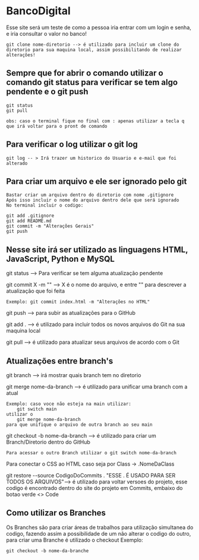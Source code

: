 # BancoDigital

Esse site será um teste de como a pessoa iria entrar com um login e senha, e iria consultar o valor no banco!

```
git clone nome-diretorio --> é utilizado para incluir um clone do diretorio para sua maquina local, assim possibilitando de realizar alterações!
```

<h2>Sempre que for abrir o comando utilizar o comando git status para verificar se tem algo pendente e o git push</h2>

```
git status
git pull

obs: caso o terminal fique no final com : apenas utilizar a tecla q que irá voltar para o pront de comando
```
<h2> Para verificar o log utilizar o git log </h2>

```
git log -- > Irá trazer um historico do Usuario e e-mail que foi alterado
```
<h2> Para criar um arquivo e ele ser ignorado pelo git </h2>

```
Bastar criar um arquivo dentro do diretorio com nome .gitignore
Após isso incluir o nome do arquivo dentro dele que será ignorado
No terminal incluir o codigo:

git add .gitignore
git add README.md
git commit -m "Alterações Gerais"
git push
```
<h2> Nesse site irá ser utilizado as linguagens HTML, JavaScript, Python e MySQL </h2>


git status --> Para verificar se tem alguma atualização pendente

git commit X -m "" --> X é o nome do arquivo, e entre "" para descrever a atualização que foi feita
```
Exemplo: git commit index.html -m "Alterações no HTML"
```


git push --> para subir as atualizações para o GitHub

git add . --> é utilizado para incluir todos os novos arquivos do Git na sua maquina local

git pull --> é utilizado para atualizar seus arquivos de acordo com o Git

<H2> Atualizações entre branch's</h2>

git branch --> irá mostrar quais branch tem no diretorio

git merge nome-da-branch --> é utilizado para unificar uma branch com a atual

```
Exemplo: caso voce não esteja na main utilizar:
    git switch main
utilizar o 
    git merge nome-da-branch 
para que unifique o arquivo de outra branch ao seu main
```
git checkout -b nome-da-branch --> é utilizado para criar um Branch/Diretorio dentro do GitHub
```
Para acessar o outro Branch utilizar o git switch nome-da-branch
```
Para conectar o CSS ao HTML caso seja por Class -> .NomeDaClass

git restore --source CodigoDoCommits . "ESSE . É USADO PARA SER TODOS OS ARQUIVOS"--> é utilizado para voltar versoes do projeto, esse codigo é encontrado dentro do site do projeto em Commits, embaixo do botao verde <> Code 

<h2> Como utilizar os Branches </h2>

Os Branches são para criar áreas de trabalhos para utilização simultanea do codigo, fazendo assim a possibilidade de um não alterar o codigo do outro, para criar uma Branche é utilizado o checkout
Exemplo:

```
git checkout -b nome-da-branche
```
